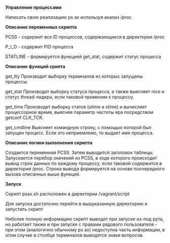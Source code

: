 **Управление процессами**

Написать свою реализацию ps ax используя анализ /proc

**Описание переменных скрипта**

PCSS - содержит все ID процессов, содержающиеся в директории /proc

P_I_D - содержит PID процесса

STATLINE - формируется функцией get_stat, содержит статус процесса

**Описание функций срипта**

get_tty
Производит выборку терминалов из которых запущены процессы.

get_stat
Производит выборку статуса процесса, а также выясняет nice и статус thread-лидера, если таковой применим к процессу.

get_time
Производит выборку статов (utime и stime) и вычисляет процессорное время, выясняя параметр частоты яра посредством getconf CLK_TCK.

get_cmdline
Выясняет командную строку, с помощью которой был запущен процесс. Если это неприемлемо, то выдает имя процесса.

**Описание логики выполнения скрипта**

Создается переменная PCSS.
Затем выводится заголовок таблицы.
Запускается перебор значений из PCSS, в ходе которого происходит вывод строк данных по каждому процессу, если таковой содержится в директории /proc.
Строка вывода формируется на основе поочередного вызова описанных выше функций.

**Запуск**

Скрипт psax.sh расположен в директории /vagrant/script

Для запуска достаточно перейти в вышуказанную директорию и запустить скрипт

Ниболее полную информацию скрипт выводит при запуске из-под рута, но работает также и при запуске с правами рядового пользователя - при этом 
(аналогично обычному ps ax) недоступна часть информации, в этом случае в столбце терминалов выводятся знаки вопросов.
